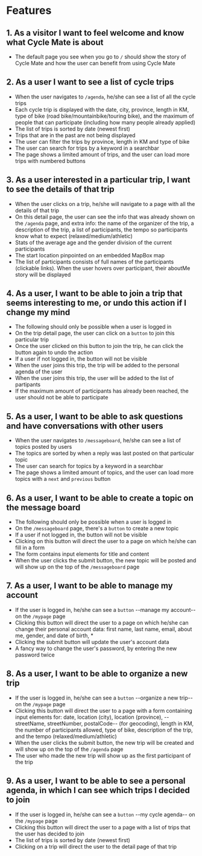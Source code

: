 # Features

## 1. As a visitor I want to feel welcome and know what Cycle Mate is about

- The default page you see when you go to `/` should show the story of Cycle Mate and how the user can benefit from using Cycle Mate

## 2. As a user I want to see a list of cycle trips

- When the user navigates to `/agenda`, he/she can see a list of all the cycle trips
- Each cycle trip is displayed with the date, city, province, length in KM, type of bike (road bike/mountainbike/touring bike), and the maximum of people that can participate (including how many people already applied)
- The list of trips is sorted by date (newest first)
- Trips that are in the past are not being displayed
- The user can filter the trips by province, length in KM and type of bike
- The user can search for trips by a keyword in a searchbar
- The page shows a limited amount of trips, and the user can load more trips with numbered buttons

## 3. As a user interested in a particular trip, I want to see the details of that trip

- When the user clicks on a trip, he/she will navigate to a page with all the details of that trip
- On this detail page, the user can see the info that was already shown on the `/agenda` page, and extra info: the name of the organizer of the trip, a description of the trip, a list of participants, the tempo so participants know what to expect (relaxed/medium/athletic)
- Stats of the average age and the gender division of the current participants
- The start location pinpointed on an embedded MapBox map
- The list of participants consists of full names of the participants (clickable links). When the user hovers over participant, their aboutMe story will be displayed

## 4. As a user, I want to be able to join a trip that seems interesting to me, or undo this action if I change my mind

- The following should only be possible when a user is logged in
- On the trip detail page, the user can click on a `button` to join this particular trip
- Once the user clicked on this button to join the trip, he can click the button again to undo the action
- If a user if not logged in, the button will not be visible
- When the user joins this trip, the trip will be added to the personal agenda of the user
- When the user joins this trip, the user will be added to the list of partipants
- If the maximum amount of participants has already been reached, the user should not be able to participate

## 5. As a user, I want to be able to ask questions and have conversations with other users

- When the user navigates to `/messageboard`, he/she can see a list of topics posted by users
- The topics are sorted by when a reply was last posted on that particular topic
- The user can search for topics by a keyword in a searchbar
- The page shows a limited amount of topics, and the user can load more topics with a `next` and `previous` button

## 6. As a user, I want to be able to create a topic on the message board

- The following should only be possible when a user is logged in
- On the `/messageboard` page, there's a `button` to create a new topic
- If a user if not logged in, the button will not be visible
- Clicking on this button will direct the user to a page on which he/she can fill in a form
- The form contains input elements for title and content
- When the user clicks the submit button, the new topic will be posted and will show up on the top of the `/messageboard` page

## 7. As a user, I want to be able to manage my account

- If the user is logged in, he/she can see a `button` --manage my account-- on the `/mypage` page
- Clicking this button will direct the user to a page on which he/she can change their personal account data: first name, last name, email, about me, gender, and date of birth, \*
- Clicking the submit button will update the user's account data
- A fancy way to change the user's password, by entering the new password twice

## 8. As a user, I want to be able to organize a new trip

- If the user is logged in, he/she can see a `button` --organize a new trip-- on the `/mypage` page
- Clicking this button will direct the user to a page with a form containing input elements for: date, location (city), location (province), -- streetName, streetNumber, postalCode-- (for geocoding), length in KM, the number of participants allowed, type of bike, description of the trip, and the tempo (relaxed/medium/athletic)
- When the user clicks the submit button, the new trip will be created and will show up on the top of the `/agenda` page
- The user who made the new trip will show up as the first participant of the trip

## 9. As a user, I want to be able to see a personal agenda, in which I can see which trips I decided to join

- If the user is logged in, he/she can see a `button` --my cycle agenda-- on the `/mypage` page
- Clicking this button will direct the user to a page with a list of trips that the user has decided to join
- The list of trips is sorted by date (newest first)
- Clicking on a trip will direct the user to the detail page of that trip
